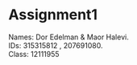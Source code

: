 # Assignment1

Names: Dor Edelman & Maor Halevi.                                                                                          
IDs:   315315812   , 207691080.                                              
Class: 12111955
